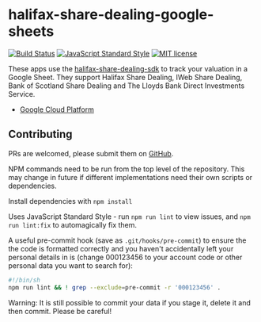 # halifax-share-dealing-google-sheets

[![Build Status](https://img.shields.io/travis/com/domdomegg/halifax-share-dealing-google-sheets/master)](https://travis-ci.com/domdomegg/halifax-share-dealing-google-sheets) [![JavaScript Standard Style](https://img.shields.io/badge/code_style-standard-brightgreen.svg)](https://standardjs.com) [![MIT license](https://img.shields.io/badge/License-MIT-blue.svg)](https://github.com/domdomegg/halifax-share-dealing-google-sheets/blob/master/LICENSE)

These apps use the [halifax-share-dealing-sdk](https://github.com/domdomegg/halifax-share-dealing-sdk) to track your valuation in a Google Sheet. They support Halifax Share Dealing, IWeb Share Dealing, Bank of Scotland Share Dealing and The Lloyds Bank Direct Investments Service.

- [Google Cloud Platform](https://github.com/domdomegg/halifax-share-dealing-google-sheets/tree/master/google-cloud)

## Contributing

PRs are welcomed, please submit them on [GitHub](https://github.com/domdomegg/halifax-share-dealing-google-sheets/pulls).

NPM commands need to be run from the top level of the repository. This may change in future if different implementations need their own scripts or dependencies.

Install dependencies with `npm install`

Uses JavaScript Standard Style - run `npm run lint` to view issues, and `npm run lint:fix` to automagically fix them.

A useful pre-commit hook (save as `.git/hooks/pre-commit`) to ensure the the code is formatted correctly and you haven't accidentally left your personal details in is (change 000123456 to your account code or other personal data you want to search for):

```sh
#!/bin/sh
npm run lint && ! grep --exclude=pre-commit -r '000123456' .
```

Warning: It is still possible to commit your data if you stage it, delete it and then commit. Please be careful!